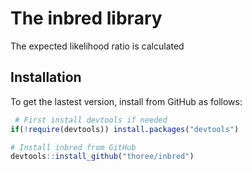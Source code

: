 
<!-- README.md is generated from README.Rmd. Please edit that file -->

# The inbred library

The expected likelihood ratio is calculated

## Installation

To get the lastest version, install from GitHub as follows:

``` r
 # First install devtools if needed
if(!require(devtools)) install.packages("devtools")

# Install inbred from GitHub
devtools::install_github("thoree/inbred")
```
